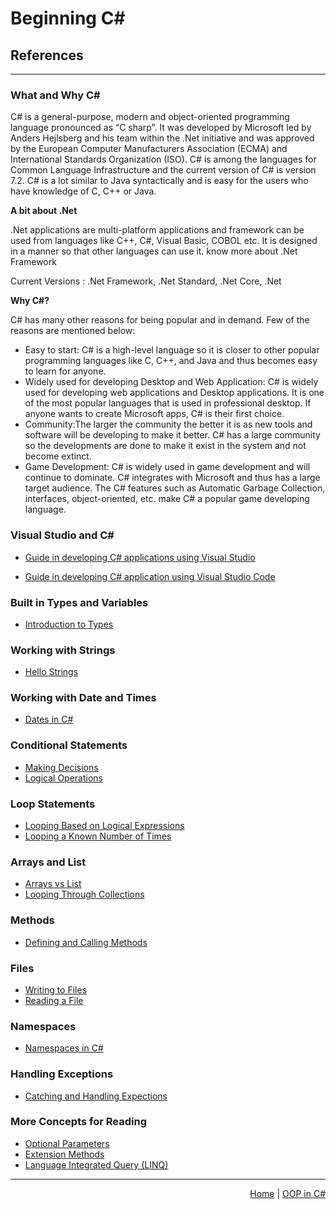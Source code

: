 # __Beginning C#__

## __References__
<hr/>

### What and Why C#

C# is a general-purpose, modern and object-oriented programming language pronounced as “C sharp”. It was developed by Microsoft led by Anders Hejlsberg and his team within the .Net initiative and was approved by the European Computer Manufacturers Association (ECMA) and International Standards Organization (ISO). C# is among the languages for Common Language Infrastructure and the current version of C# is version 7.2. C# is a lot similar to Java syntactically and is easy for the users who have knowledge of C, C++ or Java.

__A bit about .Net__ 

.Net applications are multi-platform applications and framework can be used from languages like C++, C#, Visual Basic, COBOL etc. It is designed in a manner so that other languages can use it.
know more about .Net Framework

Current Versions : .Net Framework, .Net Standard, .Net Core, .Net

__Why C#?__

C# has many other reasons for being popular and in demand. Few of the reasons are mentioned below:

- Easy to start: C# is a high-level language so it is closer to other popular programming languages like C, C++, and Java and thus becomes easy to learn for anyone.
- Widely used for developing Desktop and Web Application: C# is widely used for developing web applications and Desktop applications. It is one of the most popular languages that is used in professional desktop. If anyone wants to create Microsoft apps, C# is their first choice.
- Community:The larger the community the better it is as new tools and software will be developing to make it better. C# has a large community so the developments are done to make it exist in the system and not become extinct.
- Game Development: C# is widely used in game development and will continue to dominate. C# integrates with Microsoft and thus has a large target audience. The C# features such as Automatic Garbage Collection, interfaces, object-oriented, etc. make C# a popular game developing language.

### Visual Studio and C#

- [Guide in developing C# applications using Visual Studio](https://docs.microsoft.com/en-us/visualstudio/get-started/csharp/?view=vs-2022)

- [Guide in developing C# application using Visual Studio Code](https://code.visualstudio.com/Docs/languages/csharp)

### Built in Types and Variables

- [Introduction to Types](https://github.com/dotnet/training-tutorials/blob/master/content/csharp/getting-started/types-variables.md)

### Working with Strings

- [Hello Strings](https://github.com/dotnet/training-tutorials/blob/master/content/csharp/getting-started/strings.md)

### Working with Date and Times

- [Dates in C#](https://github.com/dotnet/training-tutorials/blob/master/content/csharp/getting-started/datetimes.md)

### Conditional Statements

- [Making Decisions](https://github.com/dotnet/training-tutorials/blob/master/content/csharp/getting-started/making-decisions.md)
- [Logical Operations](https://github.com/dotnet/training-tutorials/blob/master/content/csharp/getting-started/logical-expressions.md)

### Loop Statements

- [Looping Based on Logical Expressions](https://github.com/dotnet/training-tutorials/blob/master/content/csharp/getting-started/looping-logical-expression.md)
- [Looping a Known Number of Times](https://github.com/dotnet/training-tutorials/blob/master/content/csharp/getting-started/for-loops.md)

### Arrays and List

- [Arrays vs List](https://github.com/dotnet/training-tutorials/blob/master/content/csharp/getting-started/arrays-collections.md)
- [Looping Through Collections](https://github.com/dotnet/training-tutorials/blob/master/content/csharp/getting-started/looping-collections.md)

### Methods

- [Defining and Calling Methods](https://github.com/dotnet/training-tutorials/blob/master/content/csharp/getting-started/methods.md)

### Files

- [Writing to Files](https://docs.microsoft.com/en-us/dotnet/csharp/programming-guide/file-system/how-to-write-to-a-text-file)
- [Reading a File](https://docs.microsoft.com/en-us/troubleshoot/developer/visualstudio/csharp/language-compilers/read-write-text-file)

### Namespaces

- [Namespaces in C#](https://github.com/dotnet/training-tutorials/blob/master/content/csharp/getting-started/namespaces.md)

### Handling Exceptions

- [Catching and Handling Expections](https://github.com/dotnet/training-tutorials/blob/master/content/csharp/getting-started/exceptions.md)

### More Concepts for Reading

- [Optional Parameters](https://docs.microsoft.com/en-us/dotnet/csharp/programming-guide/classes-and-structs/named-and-optional-arguments)
- [Extension Methods](https://docs.microsoft.com/en-us/dotnet/csharp/programming-guide/classes-and-structs/extension-methods)
- [Language Integrated Query (LINQ)](https://docs.microsoft.com/en-us/dotnet/csharp/programming-guide/concepts/linq/)

<hr/>

<div style="text-align: right"> 
<a href='https://trashvin.github.io/learn-basic-csharp/'>Home</a> | <a href = 'https://trashvin.github.io/learn-basic-csharp/intro-to-oop-using-csharp'>OOP in C#</a>
</div>
